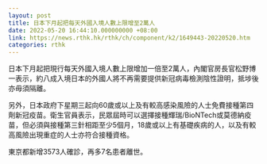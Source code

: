 ```yaml
---
layout: post
title: 日本下月起把每天外國入境人數上限增至2萬人
date: 2022-05-20 16:44:10.000000000 +08:00
link: https://news.rthk.hk/rthk/ch/component/k2/1649443-20220520.htm
categories: rthk
---
```


日本下月起把現行每天外國入境人數上限增加一倍至2萬人，內閣官房長官松野博一表示，約八成入境日本的外國人將不再需要提供新冠病毒檢測陰性證明，抵埗後亦毋須隔離。

另外，日本政府下星期三起向60歲或以上及有較高感染風險的人士免費接種第四劑新冠疫苗。衛生官員表示，民眾屆時可以選擇接種輝瑞/BioNTech或莫德納疫苗，但必須與接種第三針相距至少5個月，18歲或以上有基礎疾病的人，以及有較高風險出現重症的人士亦符合接種資格。

東京都新增3573人確診，再多7名患者離世。

